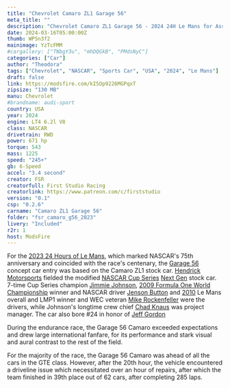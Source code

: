 ```yaml
---
title: "Chevrolet Camaro ZL1 Garage 56"
meta_title: ""
description: "Chevrolet Camaro ZL1 Garage 56 - 2024 24H Le Mans for Assetto Corsa by FSR"
date: 2024-03-16T05:00:00Z
thumb: WPSn3f2
mainimage: YzTcFMM
#cargallery: ["TNbgY3u", "mhDQGkB", "PMdsNyC"]
categories: ["Car"]
author: "Theodora"
tags: ["Chevrolet", "NASCAR", "Sports Car", "USA", "2024", "Le Mans"]
draft: false
link: https://modsfire.com/kI5Op9226MGPqxT
zipsize: "130 MB"
manu: Chevrolet
#brandname: audi-sport
country: USA
year: 2024
engine: LT4 6.2l V8
class: NASCAR
drivetrain: RWD
power: 671 hp 
torque: 543
mass: 1225
speed: "245+"
gb: 6-Speed
accel: "3.4 second"
creator: FSR
creatorfull: First Studio Racing
creatorlink: https://www.patreon.com/c/firststudio
version: "0.1"
csp: "0.2.6"
carname: "Camaro ZL1 Garage 56"
folder: "fsr_camaro_g56_2023"
livery: "Included"
r2r: 1
host: ModsFire
---
```


For the [2023 24 Hours of Le Mans](https://en.wikipedia.org/wiki/2023_24_Hours_of_Le_Mans), which marked NASCAR's 75th anniversary and coincided with the race's centenary, the [Garage 56](https://en.wikipedia.org/wiki/Garage_56) concept car entry was based on the Camaro ZL1 stock car. [Hendrick Motorsports](https://en.wikipedia.org/wiki/Hendrick_Motorsports#24_Hours_of_Le_Mans) fielded the modified [NASCAR Cup Series](https://en.wikipedia.org/wiki/NASCAR_Cup_Series) [Next Gen](https://en.wikipedia.org/wiki/Next_Gen_(NASCAR)#Le_Mans_Garage_56_project) stock car. 7-time Cup Series champion [Jimmie Johnson](https://en.wikipedia.org/wiki/Jimmie_Johnson), [2009 Formula One World Championship](https://en.wikipedia.org/wiki/2009_Formula_One_World_Championship) winner and NASCAR driver [Jenson Button](https://en.wikipedia.org/wiki/Jenson_Button) and [2010](https://en.wikipedia.org/wiki/2010_24_Hours_of_Le_Mans) Le Mans overall and LMP1 winner and WEC veteran [Mike Rockenfeller](https://en.wikipedia.org/wiki/Mike_Rockenfeller) were the drivers, while Johnson's longtime crew chief [Chad Knaus](https://en.wikipedia.org/wiki/Chad_Knaus) was project manager. The car also bore #24 in honor of [Jeff Gordon](https://en.wikipedia.org/wiki/Jeff_Gordon)

During the endurance race, the Garage 56 Camaro exceeded expectations and drew large international fanfare, for its performance and stark visual and aural contrast to the rest of the field.

For the majority of the race, the Garage 56 Camaro was ahead of all the cars in the GTE class. However, after the 20th hour, the vehicle encountered a driveline issue which necessitated over an hour of repairs, after which the team finished in 39th place out of 62 cars, after completing 285 laps.
